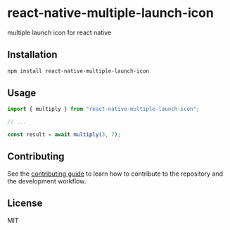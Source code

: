 # react-native-multiple-launch-icon

 multiple launch icon for react native

## Installation

```sh
npm install react-native-multiple-launch-icon
```

## Usage

```js
import { multiply } from "react-native-multiple-launch-icon";

// ...

const result = await multiply(3, 7);
```

## Contributing

See the [contributing guide](CONTRIBUTING.md) to learn how to contribute to the repository and the development workflow.

## License

MIT

